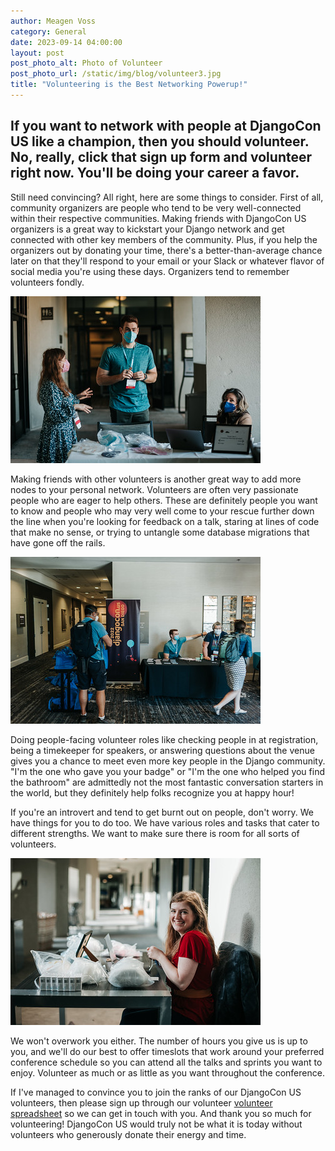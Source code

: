 ```yaml
---
author: Meagen Voss
category: General
date: 2023-09-14 04:00:00
layout: post
post_photo_alt: Photo of Volunteer
post_photo_url: /static/img/blog/volunteer3.jpg
title: "Volunteering is the Best Networking Powerup!"
---
```


## If you want to network with people at DjangoCon US like a champion, then you should volunteer. No, really, click that sign up form and volunteer right now. You'll be doing your career a favor.

Still need convincing? All right, here are some things to consider. First of all, community organizers are people who tend to be very well-connected within their respective communities. Making friends with DjangoCon US organizers is a great way to kickstart your Django network and get connected with other key members of the community. Plus, if you help the organizers out by donating your time, there's a better-than-average chance later on that they'll respond to your email or your Slack or whatever flavor of social media you're using these days. Organizers tend to remember volunteers fondly.

<p class="clearfix">
    <img alt="Three masked volunteers chatting and preparing for attendees" class="float-right" src="/static/img/blog/volunteer2.jpg" />
</p>

Making friends with other volunteers is another great way to add more nodes to your personal network. Volunteers are often very passionate people who are eager to help others. These are definitely people you want to know and people who may very well come to your rescue further down the line when you're looking for feedback on a talk, staring at lines of code that make no sense, or trying to untangle some database migrations that have gone off the rails.

<p class="clearfix">
    <img alt="Two volunteers helping direct two attendees" class="float-left" src="/static/img/blog/volunteer4.jpg" />
</p>

Doing people-facing volunteer roles like checking people in at registration, being a timekeeper for speakers, or answering questions about the venue gives you a chance to meet even more key people in the Django community. "I'm the one who gave you your badge" or "I'm the one who helped you find the bathroom" are admittedly not the most fantastic conversation starters in the world, but they definitely help folks recognize you at happy hour!

If you're an introvert and tend to get burnt out on people, don't worry. We have things for you to do too. We have various roles and tasks that cater to different strengths. We want to make sure there is room for all sorts of volunteers.

<p class="clearfix">
    <img alt="A smiling volunteer sitting behind the registration desk" class="float-right" src="/static/img/blog/Volunteer1.jpg" />
</p>

We won't overwork you either. The number of hours you give us is up to you, and we'll do our best to offer timeslots that work around your preferred conference schedule so you can attend all the talks and sprints you want to enjoy. Volunteer as much or as little as you want throughout the conference.

If I've managed to convince you to join the ranks of our DjangoCon US volunteers, then please sign up through our volunteer [volunteer spreadsheet](https://docs.google.com/spreadsheets/d/1NXwhDPhl5hCBTXgkMQffSPiLU70wTRGV8Ruu8OoUJkY/edit#gid=1846864033) so we can get in touch with you. And thank you so much for volunteering! DjangoCon US would truly not be what it is today without volunteers who generously donate their energy and time.
